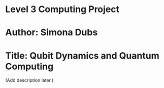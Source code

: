 # Level 3 Computing Project

# Author: Simona Dubs
# Title: Qubit Dynamics and Quantum Computing

(Add description later.)
